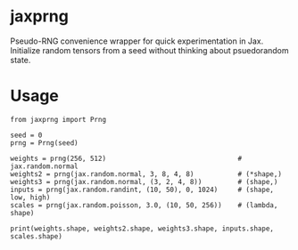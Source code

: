 # jaxprng
Pseudo-RNG convenience wrapper for quick experimentation in Jax. Initialize random tensors from a seed without thinking about psuedorandom state.

# Usage
```python3
from jaxprng import Prng

seed = 0
prng = Prng(seed)

weights = prng(256, 512)                                 # jax.random.normal
weights2 = prng(jax.random.normal, 3, 8, 4, 8)           # (*shape,)
weights3 = prng(jax.random.normal, (3, 2, 4, 8))         # (shape,)
inputs = prng(jax.random.randint, (10, 50), 0, 1024)     # (shape, low, high)
scales = prng(jax.random.poisson, 3.0, (10, 50, 256))    # (lambda, shape)

print(weights.shape, weights2.shape, weights3.shape, inputs.shape, scales.shape)
```
